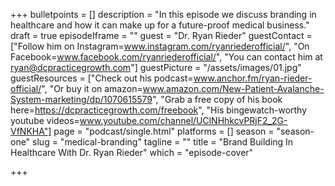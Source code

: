 +++
bulletpoints = []
description = "In this episode we discuss branding in healthcare and how it can make up for a future-proof medical business."
draft = true
episodeIframe = ""
guest = "Dr. Ryan Rieder"
guestContact = ["Follow him on Instagram=www.instagram.com/ryanriederofficial/", "On Facebook=www.facebook.com/ryanriederofficial/", "You can contact him at ryan@dcpracticegrowth.com"]
guestPicture = "/assets/images/01.jpg"
guestResources = ["Check out his podcast=www.anchor.fm/ryan-rieder-official/", "Or buy it on amazon=www.amazon.com/New-Patient-Avalanche-System-marketing/dp/1070615579", "Grab a free copy of his book here=https://dcpracticegrowth.com/freebook", "His bingewatch-worthy youtube videos=www.youtube.com/channel/UClNHhkcvPRjF2_2G-VfNKHA"]
page = "podcast/single.html"
platforms = []
season = "season-one"
slug = "medical-branding"
tagline = ""
title = "Brand Building In Healthcare With Dr. Ryan Rieder"
which = "episode-cover"

+++
